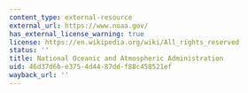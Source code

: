 ```yaml
---
content_type: external-resource
external_url: https://www.noaa.gov/
has_external_license_warning: true
license: https://en.wikipedia.org/wiki/All_rights_reserved
status: ''
title: National Oceanic and Atmospheric Administration
uid: 46d37d6b-e375-4d44-87dd-f88c458521ef
wayback_url: ''
---
```

